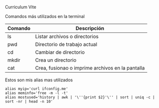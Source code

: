 Curriculum Vite


Comandos más utilizados en la terminal

| Comando | Descripción                                      |
|---------|--------------------------------------------------|
| ls      | Listar archivos o directorios                    |
| pwd     | Directorio de trabajo actual                     |
| cd      | Cambiar de directorio                            |
| mkdir   | Crea un directorio                               |
| cat     | Crea, fusionao o imprime archivos en la pantalla |


Estos son mis alias mas utilizados

```shell
alias myip='curl ifconfig.me'
alias meminfo='free -m -l -t'
alias mostused='history | awk | '\''{print $2}'\'' | sort | uniq -c | sort -nr | head -n 10' 
```